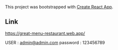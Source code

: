 This project was bootstrapped with [Create React App](https://github.com/facebook/create-react-app).

## Link

https://great-menu-restaurant.web.app/

USER : admin@admin.com
password : 123456789


